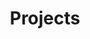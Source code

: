 ---
layout: collection
title: "Projects"
collection: projects
permalink: /projects/
author_profile: true
classes:
  - projects
---